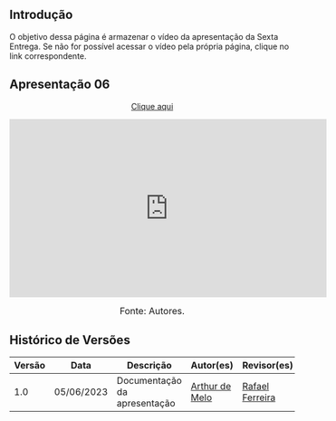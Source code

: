 ## Introdução

O objetivo dessa página é armazenar o vídeo da apresentação da Sexta Entrega. Se não for possível acessar o vídeo pela própria página, clique no link correspondente.

## Apresentação 06
<p style="text-align: center"><a href="https://www.youtube.com/embed/EhmSDDLxxHY" target="blanket">Clique aqui</a></p>

<p style="text-align: center"><iframe width="560" height="315" src="https://www.youtube.com/embed/EhmSDDLxxHY" title="YouTube video player" frameborder="0" allow="accelerometer; autoplay; clipboard-write; encrypted-media; gyroscope; picture-in-picture; web-share" allowfullscreen></iframe></p>

<font size="3"><p style="text-align: center">Fonte: Autores.</p></font>

## Histórico de Versões

Versão  | Data | Descrição | Autor(es) | Revisor(es)
-------- | ------ | ------ | ---------- | ----------
1.0 | 05/06/2023 | Documentação da apresentação | [Arthur de Melo](https://github.com/arthurmlv) | [Rafael Ferreira](https://github.com/RafaelCLG0)